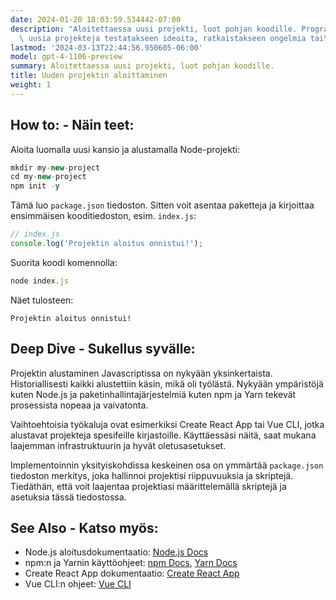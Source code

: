 ```yaml
---
date: 2024-01-20 18:03:59.534442-07:00
description: "Aloitettaessa uusi projekti, luot pohjan koodille. Programmoijat aloittavat\
  \ uusia projekteja testatakseen ideoita, ratkaistakseen ongelmia tai\u2026"
lastmod: '2024-03-13T22:44:56.950605-06:00'
model: gpt-4-1106-preview
summary: Aloitettaessa uusi projekti, luot pohjan koodille.
title: Uuden projektin aloittaminen
weight: 1
---
```


## How to: - Näin teet:
Aloita luomalla uusi kansio ja alustamalla Node-projekti:

```javascript
mkdir my-new-project
cd my-new-project
npm init -y
```

Tämä luo `package.json` tiedoston. Sitten voit asentaa paketteja ja kirjoittaa ensimmäisen kooditiedoston, esim. `index.js`:

```javascript
// index.js
console.log('Projektin aloitus onnistui!');
```

Suorita koodi komennolla:

```javascript
node index.js
```

Näet tulosteen:

```
Projektin aloitus onnistui!
```

## Deep Dive - Sukellus syvälle:
Projektin alustaminen Javascriptissa on nykyään yksinkertaista. Historiallisesti kaikki alustettiin käsin, mikä oli työlästä. Nykyään ympäristöjä kuten Node.js ja paketinhallintajärjestelmiä kuten npm ja Yarn tekevät prosessista nopeaa ja vaivatonta.

Vaihtoehtoisia työkaluja ovat esimerkiksi Create React App tai Vue CLI, jotka alustavat projekteja spesifeille kirjastoille. Käyttäessäsi näitä, saat mukana laajemman infrastruktuurin ja hyvät oletusasetukset.

Implementoinnin yksityiskohdissa keskeinen osa on ymmärtää `package.json` tiedoston merkitys, joka hallinnoi projektisi riippuvuuksia ja skriptejä. Tiedäthän, että voit laajentaa projektiasi määrittelemällä skriptejä ja asetuksia tässä tiedostossa.

## See Also - Katso myös:
- Node.js aloitusdokumentaatio: [Node.js Docs](https://nodejs.org/en/docs/)
- npm:n ja Yarnin käyttöohjeet: [npm Docs](https://docs.npmjs.com/), [Yarn Docs](https://yarnpkg.com/getting-started)
- Create React App dokumentaatio: [Create React App](https://reactjs.org/docs/create-a-new-react-app.html)
- Vue CLI:n ohjeet: [Vue CLI](https://cli.vuejs.org/guide/)
